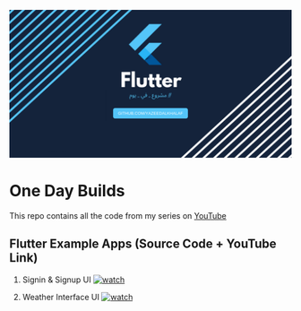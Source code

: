 ![Image](assets/fe.png)

# One Day Builds

This repo contains all the code from my series on [YouTube](https://www.youtube.com/playlist?list=PLBkbvSc-Fwl9d15l47fTjh2NkmZZzBOOp)


## Flutter Example Apps (Source Code + YouTube Link)


1.  Signin & Signup UI [![watch](assets/yt.png)](https://www.youtube.com/watch?v=e0hwUUOmnUs)

2.  Weather Interface UI [![watch](assets/yt.png)](https://www.youtube.com/watch?v=ZQvr3r3J_W0)




